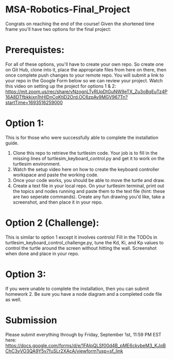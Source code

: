 # MSA-Robotics-Final_Project

Congrats on reaching the end of the course! Given the shortened time frame you'll have two options for the final project:

# Prerequistes:
For all of these options, you'll have to create your own repo. So create one on Git Hub, clone into it, place the appropriate files from here on there, then once complete push changes to your remote repo.
You will submit a link to your repo in the Google Form below so we can review your project.
Watch this video on setting up the project for options 1 & 2: https://mit.zoom.us/rec/share/vNzognLTyRUpDtGuNW9eTX_Zu3oBqEuTz4P16A8DTfbkkixn1hHlDnCoKtjD2Ord.OC6zpAv9MGV967Tn?startTime=1693516259000

# Option 1:
This is for those who were successfully able to complete the installation guide. 
1. Clone this repo to retrieve the turtlesim code. Your job is to fill in the missing lines of turtlesim_keyboard_control.py and get it to work on the turtlesim environment.
2. Watch the setup video here on how to create the keyboard controller workspace and paste the working code.
3. Once your code works, you should be able to move the turtle and draw.
4. Create a text file in your local repo. On your turtlesim terminal, print out the topics and nodes running and paste them to the text file (hint: these are two seperate commands).
Create any fun drawing you'd like, take a screenshot, and then place it in your repo.

# Option 2 (Challenge):
This is similar to option 1 except it involves controls! Fill in the TODOs in turtlesim_keyboard_control_challenge.py, tune the Kd, Ki, and Kp values to control the turtle around the screen without hitting the wall. Screenshot when done and place in your repo.

# Option 3:
If you were unable to complete the installation, then you can submit homework 2. Be sure you have a node diagram and a completed code file as well.


# Submission
Please submit everything through by Friday, September 1st, 11:59 PM EST here: https://docs.google.com/forms/d/e/1FAIpQLSf00d4B_pME6ckvbeM3_KJqBChC3yVO3QA9Y5v7fuSLr2XAcA/viewform?usp=sf_link 

